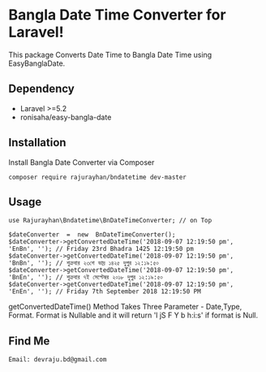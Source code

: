 # Bangla Date Time Converter for Laravel!

This package Converts Date Time to Bangla Date Time using EasyBanglaDate. 


## Dependency

 -  Laravel >=5.2 
 - ronisaha/easy-bangla-date

## Installation

Install Bangla Date Converter via Composer

    composer require rajurayhan/bndatetime dev-master

## Usage

    use Rajurayhan\Bndatetime\BnDateTimeConverter; // on Top
    
    $dateConverter  =  new  BnDateTimeConverter();
    $dateConverter->getConvertedDateTime('2018-09-07 12:19:50 pm',  'EnBn', ''); // Friday 23rd Bhadra 1425 12:19:50 pm
    $dateConverter->getConvertedDateTime('2018-09-07 12:19:50 pm',  'BnBn', ''); // শুক্রবার ২৩শে ভাদ্র ১৪২৫ দুপুর ১২:১৯:৫০
    $dateConverter->getConvertedDateTime('2018-09-07 12:19:50 pm',  'BnEn', ''); // শুক্রবার ৭ই সেপ্টেম্বর ২০১৮ দুপুর ১২:১৯:৫০
    $dateConverter->getConvertedDateTime('2018-09-07 12:19:50 pm',  'EnEn', ''); // Friday 7th September 2018 12:19:50 PM
    
getConvertedDateTime() Method Takes Three Parameter - Date,Type, Format. Format is Nullable and it will return 'l jS F Y b h:i:s' if format is Null.

## Find Me
	Email: devraju.bd@gmail.com 
